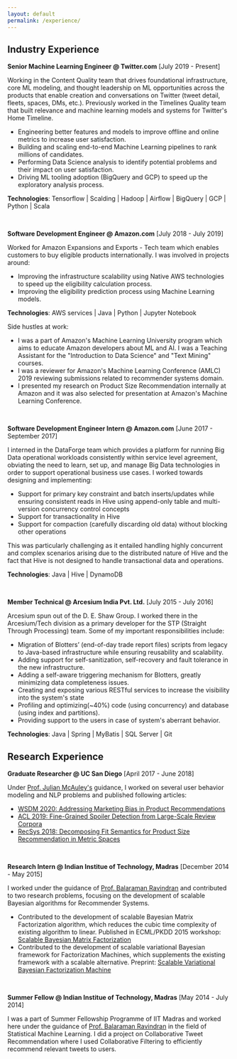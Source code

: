```yaml
---
layout: default
permalink: /experience/
---
```


## Industry Experience

<!-- <details> -->

<!-- <summary><b>Senior Machine Learning Engineer @ Twitter.com</b> [July 2019 - Present]</summary> -->
**Senior Machine Learning Engineer @ Twitter.com** [July 2019 - Present] 

  Working in the Content Quality team that drives foundational infrastructure, core ML modeling, and thought leadership on ML opportunities across the products that enable creation and conversations on Twitter (tweet detail, fleets, spaces, DMs, etc.). Previously worked in the Timelines Quality team that built relevance and machine learning models and systems for Twitter's Home Timeline.

  * Engineering better features and models to improve offline and online metrics to increase user satisfaction.
  * Building and scaling end-to-end Machine Learning pipelines to rank millions of candidates.
  * Performing Data Science analysis to identify potential problems and their impact on user satisfaction.
  * Driving ML tooling adoption (BigQuery and GCP) to speed up the exploratory analysis process.

  **Technologies**: Tensorflow \| Scalding \| Hadoop \| Airflow \| BigQuery \| GCP \| Python \| Scala
  
<!-- </details> -->
<br>
<!-- <details> -->

<!-- <summary><b>Software Development Engineer @ Amazon.com</b> [July 2018 - July 2019]</summary> -->
**Software Development Engineer @ Amazon.com** [July 2018 - July 2019]  

  Worked for Amazon Expansions and Exports - Tech team which enables customers to buy eligible products internationally. I was involved in projects around:
  * Improving the infrastructure scalability using Native AWS technologies to speed up the eligibility calculation process.
  * Improving the eligibility prediction process using Machine Learning models.

  **Technologies**: AWS services \| Java \| Python \| Jupyter Notebook

  Side hustles at work:
  * I was a part of Amazon's Machine Learning University program which aims to educate Amazon developers about ML and AI. I was a Teaching Assistant for the "Introduction to Data Science" and "Text Mining" courses.
  * I was a reviewer for Amazon's Machine Learning Conference (AMLC) 2019 reviewing submissions related to recommender systems domain.
  * I presented my research on Product Size Recommendation internally at Amazon and it was also selected for presentation at Amazon's Machine Learning Conference.

<!-- </details> -->
<br>
<!-- <details> -->

<!-- <summary><b>Software Development Engineer Intern @ Amazon.com</b> [June 2017 - September 2017]</summary> -->
**Software Development Engineer Intern @ Amazon.com** [June 2017 - September 2017]

  I interned in the DataForge team which provides a platform for running Big Data operational workloads consistently within service level agreement, obviating the need to learn, set up, and manage Big Data technologies in order to support operational business use cases. I worked towards designing and implementing:
  * Support for primary key constraint and batch inserts/updates while ensuring consistent reads in Hive using append-only table and multi-version concurrency control concepts
  * Support for transactionality in Hive
  * Support for compaction (carefully discarding old data) without blocking other operations

  This was particularly challenging as it entailed handling highly concurrent and complex scenarios arising due to the distributed nature of Hive and the fact that Hive is not designed to handle transactional data and operations.

  **Technologies**: Java \| Hive \| DynamoDB

<!-- </details> -->
<br>
<!-- <details> -->

<!-- <summary><b>Member Technical @ Arcesium India Pvt. Ltd.</b> [July 2015 - July 2016]</summary> -->
**Member Technical @ Arcesium India Pvt. Ltd.** [July 2015 - July 2016]

  Arcesium spun out of the D. E. Shaw Group. I worked there in the Arcesium/Tech division as a primary developer for the STP (Straight Through Processing) team. Some of my important responsibilities include:
  * Migration of Blotters’ (end-of-day trade report files) scripts from legacy to Java-based infrastructure while ensuring reusability and scalability.
  * Adding support for self-sanitization, self-recovery and fault tolerance in the new infrastructure.
  * Adding a self-aware triggering mechanism for Blotters, greatly minimizing data completeness issues.
  * Creating and exposing various RESTful services to increase the visibility into the system's state
  * Profiling and optimizing(~40%) code (using concurrency) and database (using index and partitions).
  * Providing support to the users in case of system's aberrant behavior.

  **Technologies**: Java \| Spring \| MyBatis \| SQL Server \| Git

</details>

## Research Experience<a name="research"></a>

<!-- <details> -->

<!-- <summary><b>Student Researcher @ UC San Diego</b> [April 2017 - June 2018]</summary> -->
**Graduate Researcher @ UC San Diego** [April 2017 - June 2018] 

  Under [Prof. Julian McAuley's](https://cseweb.ucsd.edu/~jmcauley/) guidance, I worked on several user behavior modeling and NLP problems and published following articles:
  * [WSDM 2020: Addressing Marketing Bias in Product Recommendations](https://dl.acm.org/doi/pdf/10.1145/3336191.3371855)
  * [ACL 2019: Fine-Grained Spoiler Detection from Large-Scale Review Corpora](https://www.aclweb.org/anthology/P19-1248)
  * [RecSys 2018: Decomposing Fit Semantics for Product Size Recommendation in Metric Spaces](http://cseweb.ucsd.edu/~jmcauley/pdfs/recsys18e.pdf)

<!-- </details> -->
<br>

<!-- <details> -->
  
<!-- <summary><b>Research Intern @ Indian Institue of Technology, Madras</b> [December 2014 - May 2015]</summary> -->
**Research Intern @ Indian Institue of Technology, Madras** [December 2014 - May 2015]

  I worked under the guidance of [Prof. Balaraman Ravindran](https://www.cse.iitm.ac.in/~ravi/) and contributed to two research problems, focusing on the development of scalable Bayesian algorithms for Recommender Systems.
  * Contributed to the development of scalable Bayesian Matrix Factorization algorithm, which reduces the cubic time complexity of existing algorithm to linear. Published in ECML/PKDD 2015 workshop: [Scalable Bayesian Matrix Factorization](https://www.kde.cs.uni-kassel.de/wp-content/uploads/ws/muse2015/papers/saha.pdf)
  * Contributed to the development of scalable variational Bayesian framework for Factorization Machines, which supplements the existing framework with a scalable alternative. Preprint: [Scalable Variational Bayesian Factorization Machine](https://www.researchgate.net/profile/Rishabh_Misra/publication/320408037_Scalable_Variational_Bayesian_Factorization_Machine/links/59e32a86aca2724cbfe36911/Scalable-Variational-Bayesian-Factorization-Machine.pdf)

<!-- </details> -->
<br>
<!-- <details> -->
  
<!-- <summary><b>Summer Fellow @ Indian Institue of Technology, Madras</b> [May 2014 - July 2014]</summary> -->
**Summer Fellow @ Indian Institue of Technology, Madras** [May 2014 - July 2014] 

  I was a part of Summer Fellowship Programme of IIT Madras and worked here under the guidance of [Prof. Balaraman Ravindran](https://www.cse.iitm.ac.in/~ravi/) in the field of Statistical Machine Learning. I did a project on Collaborative Tweet Recommendation where I used Collaborative Filtering to efficiently recommend relevant tweets to users.

<!-- </details> -->

<br>
<br>


